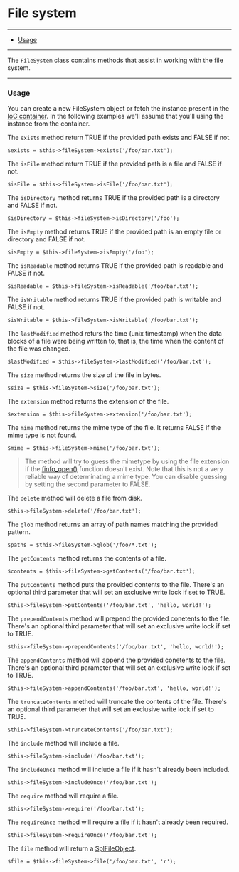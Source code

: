 # File system

--------------------------------------------------------

* [Usage](#usage)

--------------------------------------------------------

The ```FileSystem``` class contains methods that assist in working with the file system.

--------------------------------------------------------

<a id="usage"></a>

### Usage

You can create a new FileSystem object or fetch the instance present in the [IoC container](:base_url:/docs/:version:/getting-started:dependency-injection). In the following examples we'll assume that you'll using the instance from the container.

The ```exists``` method return TRUE if the provided path exists and FALSE if not.

	$exists = $this->fileSystem->exists('/foo/bar.txt');

The ```isFile``` method return TRUE if the provided path is a file and FALSE if not.

	$isFile = $this->fileSystem->isFile('/foo/bar.txt');

The ```isDirectory``` method returns TRUE if the provided path is a directory and FALSE if not.

	$isDirectory = $this->fileSystem->isDirectory('/foo');

The ```isEmpty``` method returns TRUE if the provided path is an empty file or directory and FALSE if not.

	$isEmpty = $this->fileSystem->isEmpty('/foo');

The ```isReadable``` method returns TRUE if the provided path is readable and FALSE if not.

	$isReadable = $this->fileSystem->isReadable('/foo/bar.txt');

The ```isWritable``` method returns TRUE if the provided path is writable and FALSE if not.

	$isWritable = $this->fileSystem->isWritable('/foo/bar.txt');

The ```lastModified``` method returs the time (unix timestamp) when the data blocks of a file were being written to, that is, the time when the content of the file was changed.

	$lastModified = $this->fileSystem->lastModified('/foo/bar.txt');

The ```size``` method returns the size of the file in bytes.

	$size = $this->fileSystem->size('/foo/bar.txt');

The ```extension``` method returns the extension of the file.

	$extension = $this->fileSystem->extension('/foo/bar.txt');

The ```mime``` method returns the mime type of the file.  It returns FALSE if the mime type is not found.

	$mime = $this->fileSystem->mime('/foo/bar.txt');

> The method will try to guess the mimetype by using the file extension if the [finfo_open()](http://php.net/manual/en/function.finfo-open.php) function doesn't exist. Note that this is not a very reliable way of determinating a mime type. You can disable guessing by setting the second parameter to FALSE.

The ```delete``` method will delete a file from disk.

	$this->fileSystem->delete('/foo/bar.txt');

The ```glob``` method returns an array of path names matching the provided pattern.

	$paths = $this->fileSystem->glob('/foo/*.txt');

The ```getContents``` method returns the contents of a file.

	$contents = $this->fileSystem->getContents('/foo/bar.txt');

The ```putContents``` method puts the provided contents to the file. There's an optional third parameter that will set an exclusive write lock if set to TRUE.

	$this->fileSystem->putContents('/foo/bar.txt', 'hello, world!');

The ```prependContents``` method will prepend the provided conetents to the file. There's an optional third parameter that will set an exclusive write lock if set to TRUE.

	$this->fileSystem->prependContents('/foo/bar.txt', 'hello, world!');

The ```appendContents``` method will append the provided conetents to the file. There's an optional third parameter that will set an exclusive write lock if set to TRUE.

	$this->fileSystem->appendContents('/foo/bar.txt', 'hello, world!');

The ```truncateContents``` method will truncate the contents of the file. There's an optional third parameter that will set an exclusive write lock if set to TRUE.

	$this->fileSystem->truncateContents('/foo/bar.txt');

The ```include``` method will include a file.

	$this->fileSystem->include('/foo/bar.txt');

The ```includeOnce``` method will include a file if it hasn't already been included.

	$this->fileSystem->includeOnce('/foo/bar.txt');

The ```require``` method will require a file.

	$this->fileSystem->require('/foo/bar.txt');

The ```requireOnce``` method will require a file if it hasn't already been required.

	$this->fileSystem->requireOnce('/foo/bar.txt');

The ```file``` method will return a [SplFileObject](http://php.net/manual/en/class.splfileobject.php).

	$file = $this->fileSystem->file('/foo/bar.txt', 'r');